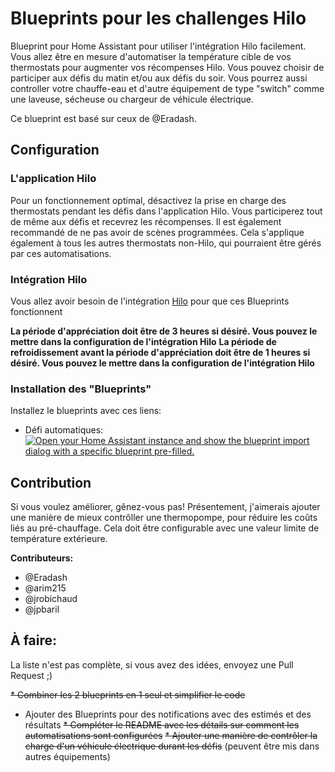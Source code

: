 # Blueprints pour les challenges Hilo
Blueprint pour Home Assistant pour utiliser l'intégration Hilo facilement. Vous allez être en mesure d'automatiser la température cible de vos thermostats pour augmenter vos récompenses Hilo. Vous pouvez choisir de participer aux défis du matin et/ou aux défis du soir. Vous pourrez aussi controller votre chauffe-eau et d'autre équipement de type "switch" comme une laveuse, sécheuse ou chargeur de véhicule électrique. 

Ce blueprint est basé sur ceux de @Eradash.

## Configuration
### L'application Hilo
Pour un fonctionnement optimal, désactivez la prise en charge des thermostats pendant les défis dans l'application Hilo. Vous participerez tout de même aux défis et recevrez les récompenses. Il est également recommandé de ne pas avoir de scènes programmées. Cela s'applique également à tous les autres thermostats non-Hilo, qui pourraient être gérés par ces automatisations.

### Intégration Hilo
Vous allez avoir besoin de l'intégration [Hilo](https://github.com/dvd-dev/hilo) pour que ces Blueprints fonctionnent

**La période d'appréciation doit être de 3 heures si désiré. Vous pouvez le mettre dans la configuration de l'intégration Hilo**
**La période de refroidissement avant la période d'appréciation doit être de 1 heures si désiré. Vous pouvez le mettre dans la configuration de l'intégration Hilo**

### Installation des "Blueprints"
Installez le blueprints avec ces liens:

* Défi automatiques: [![Open your Home Assistant instance and show the blueprint import dialog with a specific blueprint pre-filled.](https://my.home-assistant.io/badges/blueprint_import.svg)](https://my.home-assistant.io/redirect/blueprint_import/?blueprint_url=https%3A%2F%2Fraw.githubusercontent.com%2Farim215%2Fha-hilo-blueprints%2Fsingle-file%2Fdefis_hilo_automatiques.yaml)


## Contribution

Si vous voulez améliorer, gênez-vous pas! Présentement, j'aimerais ajouter une manière de mieux contrôller une thermopompe, pour réduire les coûts liés au pré-chauffage. Cela doit être configurable avec une valeur limite de température extérieure.

**Contributeurs:**

* @Eradash
* @arim215
* @jrobichaud
* @jpbaril

## À faire:

La liste n'est pas complète, si vous avez des idées, envoyez une Pull Request ;)

~~* Combiner les 2 blueprints en 1 seul et simplifier le code~~
* Ajouter des Blueprints pour des notifications avec des estimés et des résultats
~~* Compléter le README avec les détails sur comment les automatisations sont configurées~~
~~* Ajouter une manière de contrôler la charge d'un véhicule électrique durant les défis~~ (peuvent être mis dans autres équipements) 
